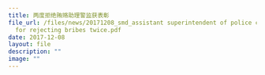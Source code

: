```yaml
---
title: 两度拒绝贿赂助理警监获表彰
file_url: /files/news/20171208_smd_assistant superintendent of police commended
  for rejecting bribes twice.pdf
date: 2017-12-08
layout: file
description: ""
image: ""
---
```

